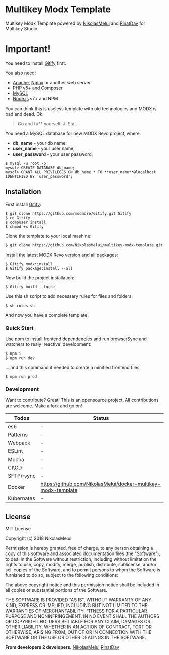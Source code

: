 Multikey Modx Template
======
Multikey Modx Template powered by [NikolasMelui][nikolasmelui] and [RinatDav][rinatdav] for Multikey Studio.

# Important!

You need to install [Gitify][gitify] first.

You also need:
  - [Apache][apache], [Nginx][nginx] or another web server
  - [PHP][php] v5+ and Composer
  - [MySQL][mysql]
  - [Node.js][nodejs] v7+ and NPM

You can think this is useless template with old technologies and MODX is bad and dead. Ok.

> Go and fu** yourself. J. Stat.

You need a MySQL database for new MODX Revo project, where:
* __db_name__ - your db name;
* __user_name__ - your user name;
* __user_password__ - your user password;
```
$ mysql -u root -p
mysql> CREATE DATABASE db_name;
mysql> GRANT ALL PRIVILEGES ON db_name.* TO **user_name**@localhost IDENTIFIED BY 'user_password';
```

## Installation

First install [Gitify][gitify]:
```
$ git clone https://github.com/modmore/Gitify.git Gitify
$ cd Gitify
$ composer install
$ chmod +x Gitify
```

Clone the template to your local mashine:
```
$ git clone https://github.com/NikolasMelui/multikey-modx-template.git
```
Install the latest MODX Revo version and all packages:
```
$ Gitify modx:install
$ Gitify package:install --all
```

Now build the project installation:
```
$ Gitify build --force
```

Use this sh script to add necessary rules for files and folders:
```
$ sh rules.sh
```

And now you have a complete template.

### Quick Start

Use npm to install frontend dependencies and run browserSync and watchers to realy 'reactive' development:
```
$ npm i
$ npm run dev
```

... and this command if needed to create a minified frontend files:
```
$ npm run prod
```

### Development

Want to contribute? Great!
This is an opensource project. All contributions are welcome. Make a fork and go on!

| Todos | Status |
| ------ | ------ |
| es6 | - |
| Patterns | - |
| Webpack | - |
| ESLint | - |
| Mocha | - |
| CI\CD | - |
| SFTP\rsync | - |
| Docker | https://github.com/NikolasMelui/docker-multikey-modx-template |
| Kubernates | - |

License
----
MIT License

Copyright (c) 2018 NikolasMelui

Permission is hereby granted, free of charge, to any person obtaining a copy
of this software and associated documentation files (the "Software"), to deal
in the Software without restriction, including without limitation the rights
to use, copy, modify, merge, publish, distribute, sublicense, and/or sell
copies of the Software, and to permit persons to whom the Software is
furnished to do so, subject to the following conditions:

The above copyright notice and this permission notice shall be included in all
copies or substantial portions of the Software.

THE SOFTWARE IS PROVIDED "AS IS", WITHOUT WARRANTY OF ANY KIND, EXPRESS OR
IMPLIED, INCLUDING BUT NOT LIMITED TO THE WARRANTIES OF MERCHANTABILITY,
FITNESS FOR A PARTICULAR PURPOSE AND NONINFRINGEMENT. IN NO EVENT SHALL THE
AUTHORS OR COPYRIGHT HOLDERS BE LIABLE FOR ANY CLAIM, DAMAGES OR OTHER
LIABILITY, WHETHER IN AN ACTION OF CONTRACT, TORT OR OTHERWISE, ARISING FROM,
OUT OF OR IN CONNECTION WITH THE SOFTWARE OR THE USE OR OTHER DEALINGS IN THE
SOFTWARE.

**From developers 2 developers.**
[NikolasMelui][nikolasmelui]
[RinatDav][rinatdav]

[//]: # (These are reference links used in the body of this note and get stripped out when the markdown processor does its job. There is no need to format nicely because it shouldn't be seen. Thanks SO - http://stackoverflow.com/questions/4823468/store-comments-in-markdown-syntax)
   [nikolasmelui]: <https://github.com/NikolasMelui>
   [rinatdav]: <https://github.com/RinatDav>
   [gitify]: <http://modmore.github.io/Gitify/>
   [apache]: <https://httpd.apache.org/download.cgi>
   [nginx]: <https://nginx.ru/ru/download.html>
   [php]: <http://php.net/downloads.php>
   [mysql]: <https://www.mysql.com/downloads/>
   [nodejs]: <http://nodejs.org>
